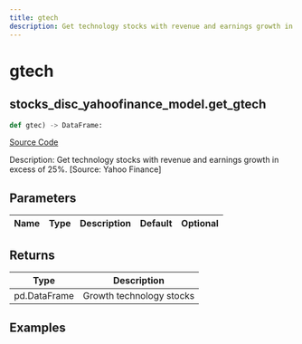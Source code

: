 ```yaml
---
title: gtech
description: Get technology stocks with revenue and earnings growth in excess of 25%. [Source: Yahoo Finance]
---
```

# gtech

## stocks_disc_yahoofinance_model.get_gtech

```python
def gtec) -> DataFrame:
```
[Source Code](https://github.com/OpenBB-finance/OpenBBTerminal/tree/main/openbb_terminal/stocks/discovery/yahoofinance_model.py#L75)

Description: Get technology stocks with revenue and earnings growth in excess of 25%. [Source: Yahoo Finance]

## Parameters

| Name | Type | Description | Default | Optional |
| ---- | ---- | ----------- | ------- | -------- |

## Returns

| Type | Description |
| ---- | ----------- |
| pd.DataFrame | Growth technology stocks |

## Examples

